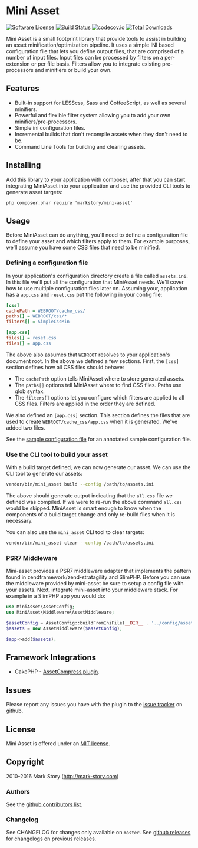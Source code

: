 # Mini Asset

[![Software License](https://img.shields.io/badge/license-MIT-brightgreen.svg?style=flat-square)](LICENSE.txt)
[![Build Status](https://travis-ci.org/markstory/mini-asset.svg?branch=master)](https://travis-ci.org/markstory/mini-asset)
[![codecov.io](https://codecov.io/github/markstory/mini-asset/coverage.svg?branch=master)](https://codecov.io/github/markstory/mini-asset?branch=master)
[![Total Downloads](https://img.shields.io/packagist/dt/markstory/mini-asset.svg?style=flat-square)](https://packagist.org/packages/markstory/mini-asset)

Mini Asset is a small footprint library that provide tools to assist in
building an asset minification/optimization pipeline. It uses a simple INI
based configuration file that lets you define output files, that are comprised
of a number of input files. Input files can be processed by filters on
a per-extension or per file basis.  Filters allow you to integrate existing
pre-processors and minifiers or build your own.

## Features

* Built-in support for LESScss, Sass and CoffeeScript, as well as several
  minifiers.
* Powerful and flexible filter system allowing you to add your own
  minifiers/pre-processors.
* Simple ini configuration files.
* Incremental builds that don't recompile assets when they don't need to be.
* Command Line Tools for building and clearing assets.

## Installing

Add this library to your application with composer, after that you can
start integrating MiniAsset into your application and use the provided CLI tools
to generate asset targets:

```
php composer.phar require 'markstory/mini-asset'
```

## Usage

Before MiniAsset can do anything, you'll need to define a configuration file to
define your asset and which filters apply to them. For example purposes, we'll assume
you have some CSS files that need to be minified.

### Defining a configuration file

In your application's configuration directory create a file called
`assets.ini`. In this file we'll put all the configuration that MiniAsset
needs. We'll cover how to use multiple configuration files later on. Assuming your,
application has a `app.css` and `reset.css` put the following in your config file:

```ini
[css]
cachePath = WEBROOT/cache_css/
paths[] = WEBROOT/css/*
filters[] = SimpleCssMin

[app.css]
files[] = reset.css
files[] = app.css
```

The above also assumes that `WEBROOT` resolves to your application's document
root. In the above we defined a few sections. First, the `[css]` section defines how all
CSS files should behave:

* The `cachePath` option tells MiniAsset where to store generated assets.
* The `paths[]` options tell MiniAsset where to find CSS files. Paths use glob syntax.
* The `filters[]` options let you configure which filters are applied to all CSS files.
  Filters are applied in the order they are defined.

We also defined an `[app.css]` section. This section defines the files that are used to
create `WEBROOT/cache_css/app.css` when it is generated. We've added two files.

See the [sample configuration file](https://github.com/markstory/mini-asset/tree/master/config/assets.sample.ini)
for an annotated sample configuration file.

### Use the CLI tool to build your asset

With a build target defined, we can now generate our asset. We can use the CLI
tool to generate our assets:

```sh
vendor/bin/mini_asset build --config /path/to/assets.ini
```

The above should generate output indicating that the `all.css` file we defined
was compiled. If we were to re-run the above command `all.css` would be skipped.
MiniAsset is smart enough to know when the components of a build target change and
only re-build files when it is necessary.

You can also use the `mini_asset` CLI tool to clear targets:

```sh
vendor/bin/mini_asset clear --config /path/to/assets.ini
```

### PSR7 Middleware

Mini-asset provides a PSR7 middleware adapter that implements the pattern found in
zendframework/zend-stratagility and SlimPHP. Before you can use the middleware provided by
mini-asset be sure to setup a config file with your assets. Next, integrate mini-asset into your
middleware stack. For example in a SlimPHP app you would do:

```php
use MiniAsset\AssetConfig;
use MiniAsset\Middleware\AssetMiddleware;

$assetConfig = AssetConfig::buildFromIniFile(__DIR__ . '../config/assets.ini');
$assets = new AssetMiddleware($assetConfig);

$app->add($assets);
```

## Framework Integrations

* CakePHP - [AssetCompress plugin](https://github.com/markstory/asset_compress).

## Issues

Please report any issues you have with the plugin to the [issue
tracker](http://github.com/markstory/mini-asset/issues) on github.

## License

Mini Asset is offered under an [MIT license](http://www.opensource.org/licenses/mit-license.php).

## Copyright

2010-2016 Mark Story (http://mark-story.com)

### Authors

See the [github contributors list](https://github.com/markstory/mini-asset/graphs/contributors).

### Changelog

See CHANGELOG for changes only available on `master`. See
[github releases](https://github.com/markstory/mini-asset/releases) for changelogs on previous releases.

